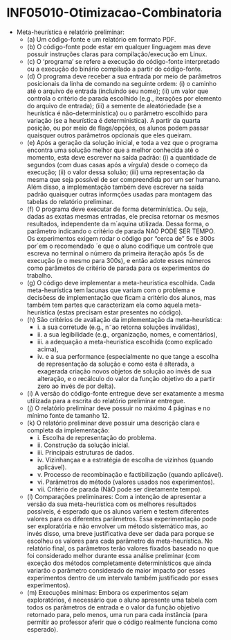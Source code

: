 # INF05010-Otimizacao-Combinatoria

- Meta-heurística e relatório preliminar:
  - (a) Um código-fonte e um relatório em formato PDF.
  - (b) O código-fonte pode estar em qualquer linguagem mas deve possuir instruções claras para compilação/execução em Linux.
  - (c) O ‘programa’ se refere a execução do código-fonte interpretado ou a execução do binário compilado a partir do código-fonte.
  - (d) O programa deve receber a sua entrada por meio de parâmetros posicionais da linha de comando na seguinte ordem: (i) o caminho até o arquivo de entrada (incluíndo seu nome); (ii) um valor que controla o critério de parada escolhido (e.g., iterações por elemento do arquivo de entrada); (iii) a semente de aleatóriedade (se a heurística é não-deterministica) ou o parâmetro escolhido para variação (se a heurística é deterministica). A partir da quarta posição, ou por meio de flags/opções, os alunos podem passar quaisquer outros parâmetros opcionais que eles queiram.
  - (e) Após a geração da solução inicial, e toda a vez que o programa encontra uma solução melhor que a melhor conhecida até o momento, esta deve escrever na saída padrão: (i) a quantidade de 
 segundos (com duas casas após a vírgula) desde o começo da execução; (ii) o valor dessa soluão; (iii) uma representação da mesma que seja possível de ser compreendida por um ser humano. Além disso, a implementação também deve escrever na saída padrão quaisquer outras informções usadas para montagem das tabelas do relatório preliminar.
  - (f) O programa deve executar de forma determinística. Ou seja, dadas as exatas mesmas entradas, ele precisa retornar os mesmos resultados, independente da m´aquina utilizada. Dessa forma, o parâmetro indicando o critério de parada NAO PODE SER TEMPO. Os experimentos exigem rodar o código por “cerca de” 5s e 300s por´em o recomendado ´e que o aluno codifique um controle que escreva no terminal o número da primeira iteração após 5s de execução (e o mesmo para 300s), e então adote esses números como parâmetos de critério de parada para os experimentos do trabalho.
  - (g) O código deve implementar a meta-heurística escolhida. Cada meta-heurística tem lacunas que variam com o problema e decisõess de implementação que ficam a critério dos alunos, mas também
tem partes que caracterizam ela como aquela meta-heurística (estas precisam estar presentes no código).
  - (h) São critérios de avaliação da implementação da meta-heurística:
    - i. a sua corretude (e.g., n˜ao retorna soluções inválidas),
    - ii. a sua legibilidade (e.g., organização, nomes, e comentários),
    - iii. a adequação a meta-heurística escolhida (como explicado acima),
    - iv. e a sua performance (especialmente no que tange a escolha de representação da solução e como esta é alterada, a exagerada criação novos objetos de solução ao invés de sua alteração, e o recálculo do valor da função objetivo do a partir zero ao invés de por delta).
  - (i) A versão do código-fonte entregue deve ser exatamente a mesma utilizada para a escrita do relatório preliminar entregue.
  - (j) O relatório preliminar deve possuir no máximo 4 páginas e no mínimo fonte de tamanho 12.
  - (k) O relatório preliminar deve possuir uma descrição clara e completa da implementação:
    - i. Escolha de representação do problema.
    - ii. Construção da solução inicial.
    - iii. Principais estruturas de dados.
    - iv. Vizinhançaa e a estratégia de escolha de vizinhos (quando aplicável).
    - v. Processo de recombinação e factibilização (quando aplicável).
    - vi. Parâmetros do método (valores usados nos experimentos).
    - vii. Critério de parada (NâO pode ser diretamente tempo).
  - (l) Comparações preliminares: Com a intenção de apresentar a versão da sua meta-heurística com os melhores resultados possíveis, é esperado que os alunos variem e testem diferentes valores para os diferentes parâmetros. Essa experimentação pode ser exploratória e não envolver um método sistemático mas, ao invés disso, uma breve justificativa deve ser dada para porque se escolheu os valores para cada parâmetro da meta-heurística. No relatório final, os parâmetros terâo valores fixados baseado no que foi considerado melhor durante essa análise preliminar (com exceção dos métodos completamente determinísticos que ainda variarão o parâmetro considerado de maior impacto por esses experimentos dentro de um intervalo também justificado por esses experimentos).
  - (m) Execuções mínimas: Embora os experimentos sejam exploratórios, é necessário que o aluno apresente uma tabela com todos os parâmetros de entrada e o valor da função objetivo retornado para, pelo menos, uma run para cada instância (para permitir ao professor aferir que o código realmente funciona como esperado).
